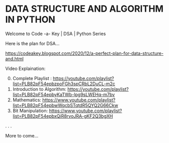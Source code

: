# DATA STRUCTURE AND ALGORITHM IN PYTHON

Welcome to Code -a- Key | DSA | Python Series

Here is the plan for DSA...

<https://codeakey.blogspot.com/2020/12/a-perfect-plan-for-data-structure-and.html>

Video Explaination:

0. Complete Playlist : <https://youtube.com/playlist?list=PLB82pF54epbzpoFGh3spCRbL2DuCL-m2c>
1. Introduction to Algorithm: <https://youtube.com/playlist?list=PLB82pF54epbyKaTWb-lpg9sLWEHq-m7bv>
2. Mathematics: <https://www.youtube.com/playlist?list=PLB82pF54epbwWqcbSTqtdR5QYQ2G66Ckw>
3. Bit Manipulation: <https://www.youtube.com/playlist?list=PLB82pF54epbxQiR8rvoJRA-gKF2Q3bgXH>

.
.
.

More to come...
